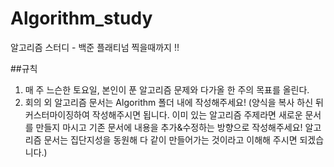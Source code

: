 # Algorithm_study
알고리즘 스터디 - 백준 플래티넘 찍을때까지 !!  
  
##규칙
1. 매 주 느슨한 토요일, 본인이 푼 알고리즘 문제와 다가올 한 주의 목표를 올린다.
2. 회의 외 알고리즘 문서는 Algorithm 폴더 내에 작성해주세요! (양식을 복사 하신 뒤 커스터마이징하여 작성해주시면 됩니다. 이미 있는 알고리즘 주제라면 새로운 문서를 만들지 마시고 기존 문서에 내용을 추가&수정하는 방향으로 작성해주세요! 알고리즘 문서는 집단지성을 동원해 다 같이 만들어가는 것이라고 이해해 주시면 되겠습니다.)
